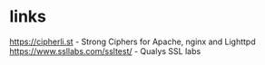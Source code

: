 # links
https://cipherli.st - Strong Ciphers for Apache, nginx and Lighttpd  
https://www.ssllabs.com/ssltest/ - Qualys SSL labs
